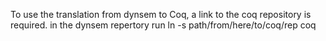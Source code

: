 To use the translation from dynsem to Coq, a link to the coq repository is required.
in the dynsem repertory run ln -s path/from/here/to/coq/rep coq